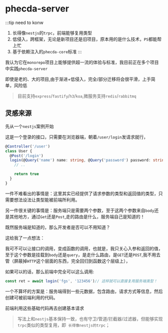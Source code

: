 # phecda-server
<!-- 渐进式类`nestjs`服务端框架 -->


:::tip need to konw
1. 长得像`nestjs`的`trpc`，前端能够复用类型
2. 低侵入，跨框架，无论是新项目还是旧项目，原本用的是什么技术，`PS`都能帮上忙
3. 基于依赖注入的`phecda-core`标准
:::

 我认为它在`monorepo`项目上能够提供超一流的体验与标准，我目前正在多个项目中实践`phecda-server`

 即使是老的、大的项目,由于渐进+低侵入，完全/部分迁移将会很平滑，上手简单，风险低

 > 目前支持`express`/`fastify`/`h3`/`koa`,微服务支持`redis`/`rabbitmq`


## 灵感来源
先从一个`nestjs`案例开始

 这是一个登录的接口，只需要在浏览器端，朝着`/user/login`发请求就行，

```ts
@Controller('/user')
class User {
  @Post('/login')
  login(@Query('name') name: string, @Query('password') password: string) { // 仔细看这一行！
    // ..

    return true
  }
}
```
一件不难看出的事情是：这里其实已经提供了请求参数的类型和返回值的类型，只需要想法设法让类型能被前端所利用。

另一件很关键的事情是：服务端只是需要两个参数，至于这两个参数来自`body`还是其他地方，通过`Get`还是`Post`,走的路由是什么，服务端自己是知道的！

既然服务端是知道的，那么开发者是否可以不用知道？

这给我了一点想法：

我可不可以让接口的调用，变成函数的调用，也就是，我只关心入参和返回的值，至于这个参数是挂载到`body`还是`query`，是走什么路由，是`GET`还是`POST`,我不用去管（屏蔽掉`HTTP`这个层面的东西，完全回归到函数这个层级上），

如果可以的话，那么前端中完全可以这么调用:

```ts
const ret = await login('fgs', '123456')// 这样就可以直接复用服务端类型！
```

一个不算坏的方案是：服务端得到一些元数据，包含路由，请求方式等信息，然后创建可被前端利用的代码。

前端利用这些基础代码再去创建基本请求

> 写法上和`nestjs`基本保持一致，也有守卫/管道/拦截器/过滤器，但能够实现`trpc`类似的类型复用，即` 长得像nestjs的trpc`；




